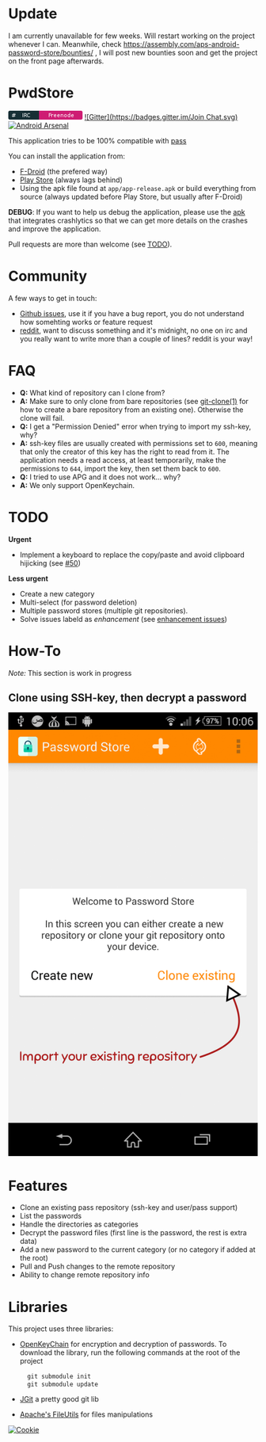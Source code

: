 Update
========
I am currently unavailable for few weeks. Will restart working on the project whenever I can.
Meanwhile, check https://assembly.com/aps-android-password-store/bounties/ , I will post new bounties soon and get the project on the front page afterwards. 

PwdStore
========
[![IRC](irc_badge.png)](https://webchat.freenode.net/?channels=%23Android-Password-Store&uio=d4)
[![Gitter](https://badges.gitter.im/Join Chat.svg)](https://gitter.im/zeapo/android-password-store?utm_source=badge&utm_medium=badge&utm_campaign=pr-badge&utm_content=badge)
[![Android Arsenal](https://img.shields.io/badge/Android%20Arsenal-Android--Password--Store-blue.svg?style=flat)](https://android-arsenal.com/details/1/1208)

This application tries to be 100% compatible with [pass](http://www.passwordstore.org/)

You can install the application from:

- [F-Droid](https://f-droid.org/repository/browse/?fdid=com.zeapo.pwdstore) (the prefered way)
- [Play Store](https://play.google.com/store/apps/details?id=com.zeapo.pwdstore) (always lags behind)
- Using the apk file found at `app/app-release.apk` or build everything from source (always updated before Play Store, but usually after F-Droid)

**DEBUG**: If you want to help us debug the application, please use the [apk](https://github.com/zeapo/Android-Password-Store/blob/fabric/app/app-release.apk) that integrates crashlytics so that we can get more details on the crashes and improve the application.

Pull requests are more than welcome (see [TODO](#todo)).

Community
=========

A few ways to get in touch:

- [Github issues](https://github.com/zeapo/Android-Password-Store/issues), use it if you have a bug report, you do not understand how somehting works or feature request
- [reddit](https://www.reddit.com/r/androidpwd), want to discuss something and it's midnight, no one on irc and you really want to write more than a couple of lines? reddit is your way!




FAQ
====

- **Q:** What kind of repository can I clone from?
- **A:** Make sure to only clone from bare repositories (see [git-clone(1)](http://git-scm.com/docs/git-clone) for how to create a bare repository from an existing one). Otherwise the clone will fail.
- **Q:** I get a "Permission Denied" error when trying to import my ssh-key, why?
- **A:** ssh-key files are usually created with permissions set to `600`, meaning that only the creator of this key has the right to read from it. The application needs a read access, at least temporarily, make the permissions to `644`, import the key, then set them back to `600`.
- **Q:** I tried to use APG and it does not work... why?
- **A:** We only support OpenKeychain.

TODO
=====
**Urgent**
- Implement a keyboard to replace the copy/paste and avoid clipboard hijicking (see [#50](https://github.com/zeapo/Android-Password-Store/issues/50))

**Less urgent**
- Create a new category
- Multi-select (for password deletion)
- Multiple password stores (multiple git repositories).
- Solve issues labeld as *enhancement* (see [enhancement issues](https://github.com/zeapo/Android-Password-Store/issues?q=is%3Aopen+is%3Aissue+label%3Aenhancement))

How-To
======
*Note:* This section is work in progress

Clone using SSH-key, then decrypt a password
--------------------------------------------

<img src="tutorial_clone_ssh_then_decrypt.gif" alt="Clone And Decrypt" style="width:720px">


Features
========
- Clone an existing pass repository (ssh-key and user/pass support)
- List the passwords
- Handle the directories as categories
- Decrypt the password files (first line is the password, the rest is extra data)
- Add a new password to the current category (or no category if added at the root)
- Pull and Push changes to the remote repository
- Ability to change remote repository info

Libraries
=========
This project uses three libraries:

- [OpenKeyChain](https://github.com/open-keychain/open-keychain) for encryption and decryption of passwords.
    To download the library, run the following commands at the root of the project

        git submodule init
        git submodule update


- [JGit](http://www.eclipse.org/jgit/) a pretty good git lib
- [Apache's FileUtils](https://commons.apache.org/proper/commons-io/) for files manipulations


[![Cookie](https://cdn.changetip.com/img/graphics/Cookie_Graphic.png)](https://www.changetip.com/tipme/zeapo)
